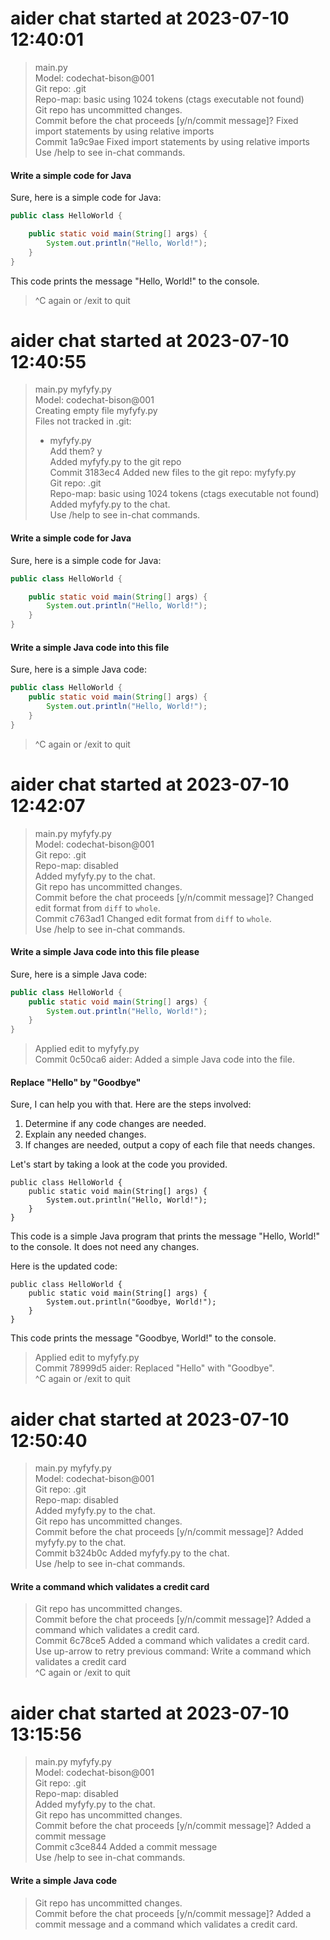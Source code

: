 
# aider chat started at 2023-07-10 12:40:01

> main.py  
> Model: codechat-bison@001  
> Git repo: .git  
> Repo-map: basic using 1024 tokens (ctags executable not found)  
> Git repo has uncommitted changes.  
> Commit before the chat proceeds [y/n/commit message]? Fixed import statements by using relative imports  
> Commit 1a9c9ae Fixed import statements by using relative imports  
> Use /help to see in-chat commands.  

#### Write a simple code for Java  

Sure, here is a simple code for Java:

```java
public class HelloWorld {

    public static void main(String[] args) {
        System.out.println("Hello, World!");
    }
}
```

This code prints the message "Hello, World!" to the console.

> ^C again or /exit to quit  

# aider chat started at 2023-07-10 12:40:55

> main.py myfyfy.py  
> Model: codechat-bison@001  
> Creating empty file myfyfy.py  
> Files not tracked in .git:  
> - myfyfy.py  
> Add them? y  
> Added myfyfy.py to the git repo  
> Commit 3183ec4 Added new files to the git repo: myfyfy.py  
> Git repo: .git  
> Repo-map: basic using 1024 tokens (ctags executable not found)  
> Added myfyfy.py to the chat.  
> Use /help to see in-chat commands.  

#### Write a simple code for Java  

Sure, here is a simple code for Java:

```java
public class HelloWorld {

    public static void main(String[] args) {
        System.out.println("Hello, World!");
    }
}
```


#### Write a simple Java code into this file  

Sure, here is a simple Java code:

```java
public class HelloWorld {
    public static void main(String[] args) {
        System.out.println("Hello, World!");
    }
}
```

> ^C again or /exit to quit  

# aider chat started at 2023-07-10 12:42:07

> main.py myfyfy.py  
> Model: codechat-bison@001  
> Git repo: .git  
> Repo-map: disabled  
> Added myfyfy.py to the chat.  
> Git repo has uncommitted changes.  
> Commit before the chat proceeds [y/n/commit message]? Changed edit format from `diff` to `whole`.  
> Commit c763ad1 Changed edit format from `diff` to `whole`.  
> Use /help to see in-chat commands.  

#### Write a simple Java code into this file please  

Sure, here is a simple Java code:

```java
public class HelloWorld {
    public static void main(String[] args) {
        System.out.println("Hello, World!");
    }
}
```

> Applied edit to myfyfy.py  
> Commit 0c50ca6 aider: Added a simple Java code into the file.  

#### Replace "Hello" by "Goodbye"  

Sure, I can help you with that. Here are the steps involved:

1. Determine if any code changes are needed.
2. Explain any needed changes.
3. If changes are needed, output a copy of each file that needs changes.

Let's start by taking a look at the code you provided.

```
public class HelloWorld {
    public static void main(String[] args) {
        System.out.println("Hello, World!");
    }
}
```

This code is a simple Java program that prints the message "Hello, World!" to the console. It does not need any changes.

Here is the updated code:

```
public class HelloWorld {
    public static void main(String[] args) {
        System.out.println("Goodbye, World!");
    }
}
```

This code prints the message "Goodbye, World!" to the console.

> Applied edit to myfyfy.py  
> Commit 78999d5 aider: Replaced "Hello" with "Goodbye".  
> ^C again or /exit to quit  

# aider chat started at 2023-07-10 12:50:40

> main.py myfyfy.py  
> Model: codechat-bison@001  
> Git repo: .git  
> Repo-map: disabled  
> Added myfyfy.py to the chat.  
> Git repo has uncommitted changes.  
> Commit before the chat proceeds [y/n/commit message]? Added myfyfy.py to the chat.  
> Commit b324b0c Added myfyfy.py to the chat.  
> Use /help to see in-chat commands.  

#### Write a command which validates a credit card  
> Git repo has uncommitted changes.  
> Commit before the chat proceeds [y/n/commit message]? Added a command which validates a credit card.  
> Commit 6c78ce5 Added a command which validates a credit card.  
> Use up-arrow to retry previous command: Write a command which validates a credit card  
> ^C again or /exit to quit  

# aider chat started at 2023-07-10 13:15:56

> main.py myfyfy.py  
> Model: codechat-bison@001  
> Git repo: .git  
> Repo-map: disabled  
> Added myfyfy.py to the chat.  
> Git repo has uncommitted changes.  
> Commit before the chat proceeds [y/n/commit message]? Added a commit message  
> Commit c3ce844 Added a commit message  
> Use /help to see in-chat commands.  

#### Write a simple Java code  
> Git repo has uncommitted changes.  
> Commit before the chat proceeds [y/n/commit message]? Added a commit message and a command which validates a credit card.  
